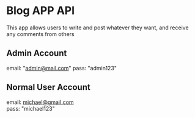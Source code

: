 # Blog APP API
This app allows users to write and post whatever they want, and receive any comments from others

## Admin Account
email: "admin@mail.com"
pass: "admin123"

## Normal User Account
email: michael@gmail.com    
pass: "michael123"